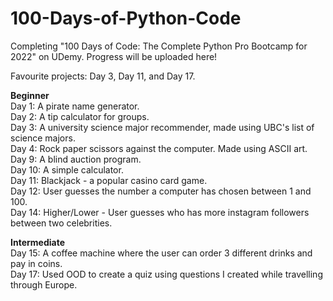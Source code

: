 # 100-Days-of-Python-Code
Completing  "100 Days of Code: The Complete Python Pro Bootcamp for 2022" on UDemy. Progress will be uploaded here!

Favourite projects: Day 3, Day 11, and Day 17.

**Beginner**
<br> Day 1: A pirate name generator.
<br> Day 2: A tip calculator for groups.
<br> Day 3: A university science major recommender, made using UBC's list of science majors.
<br> Day 4: Rock paper scissors against the computer. Made using ASCII art.
<br> Day 9: A blind auction program. 
<br> Day 10: A simple calculator.
<br> Day 11: Blackjack - a popular casino card game.
<br> Day 12: User guesses the number a computer has chosen between 1 and 100.
<br> Day 14: Higher/Lower - User guesses who has more instagram followers between two celebrities.

**Intermediate**
<br> Day 15: A coffee machine where the user can order 3 different drinks and pay in coins.
<br> Day 17: Used OOD to create a quiz using questions I created while travelling through Europe.
